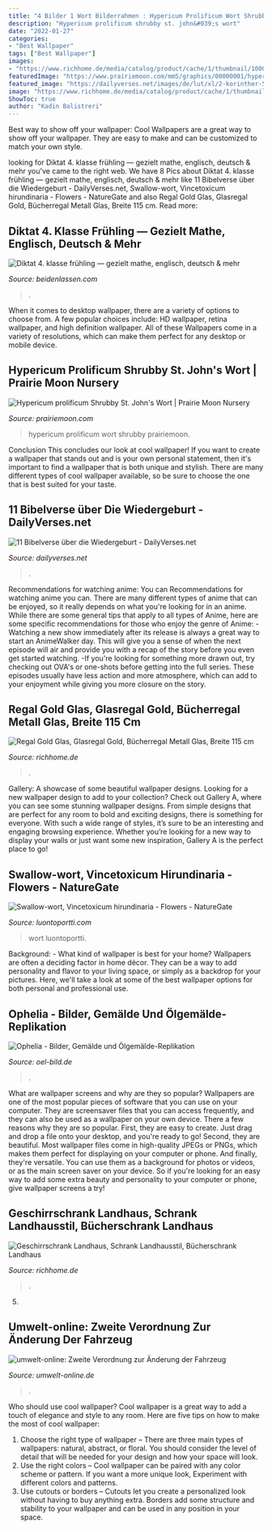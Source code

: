 ```yaml
---
title: "4 Bilder 1 Wort Bilderrahmen : Hypericum Prolificum Wort Shrubby Prairiemoon"
description: "Hypericum prolificum shrubby st. john&#039;s wort"
date: "2022-01-27"
categories:
- "Best Wallpaper"
tags: ["Best Wallpaper"]
images:
- "https://www.richhome.de/media/catalog/product/cache/1/thumbnail/1000x/17f82f742ffe127f42dca9de82fb58b1/i/m/img_3874.jpg"
featuredImage: "https://www.prairiemoon.com/mm5/graphics/00000001/hypericum-prolificum-shrubby-st-johns-wort_pollinator-bumblebee-main.jpg"
featured_image: "https://dailyverses.net/images/de/lut/xl/2-korinther-5-17.jpg"
image: "https://www.richhome.de/media/catalog/product/cache/1/thumbnail/1000x/17f82f742ffe127f42dca9de82fb58b1/i/m/img_3874.jpg"
ShowToc: true
author: "Kadin Balistreri"
---
```



Best way to show off your wallpaper:
Cool Wallpapers are a great way to show off your wallpaper. They are easy to make and can be customized to match your own style.

	

		
looking for Diktat 4. klasse frühling — gezielt mathe, englisch, deutsch &amp; mehr you've came to the right web. We have 8 Pics about Diktat 4. klasse frühling — gezielt mathe, englisch, deutsch &amp; mehr like 11 Bibelverse über die Wiedergeburt - DailyVerses.net, Swallow-­wort, Vincetoxicum hirundinaria - Flowers - NatureGate and also Regal Gold Glas, Glasregal Gold, Bücherregal Metall Glas, Breite 115 cm. Read more:
		
    
## Diktat 4. Klasse Frühling — Gezielt Mathe, Englisch, Deutsch &amp; Mehr

<img loading=lazy src="https://beidenlassen.com/bfyq/CePzqw2q9Wj6DhnFu-LYdwHaKd.jpg" onerror="this.onerror=null;this.src='https://tse3.mm.bing.net/th?id=OIP.K97ayHW2xyM5jWhQYKf6AgAAAA&amp;pid=15.1';" alt="Diktat 4. klasse frühling — gezielt mathe, englisch, deutsch &amp; mehr">

_Source: beidenlassen.com_

>. 

	

When it comes to desktop wallpaper, there are a variety of options to choose from. A few popular choices include: HD wallpaper, retina wallpaper, and high definition wallpaper. All of these Wallpapers come in a variety of resolutions, which can make them perfect for any desktop or mobile device. 

    
## Hypericum Prolificum Shrubby St. John&#039;s Wort | Prairie Moon Nursery

<img loading=lazy src="https://www.prairiemoon.com/mm5/graphics/00000001/hypericum-prolificum-shrubby-st-johns-wort_pollinator-bumblebee-main.jpg" onerror="this.onerror=null;this.src='https://tse4.mm.bing.net/th?id=OIP.u3zqBtOf8DHgPyU4sR9jIgHaLL&amp;pid=15.1';" alt="Hypericum prolificum Shrubby St. John&#039;s Wort | Prairie Moon Nursery">

_Source: prairiemoon.com_

>hypericum prolificum wort shrubby prairiemoon. 

	

Conclusion
This concludes our look at cool wallpaper! If you want to create a wallpaper that stands out and is your own personal statement, then it's important to find a wallpaper that is both unique and stylish. There are many different types of cool wallpaper available, so be sure to choose the one that is best suited for your taste.

    
## 11 Bibelverse über Die Wiedergeburt - DailyVerses.net

<img loading=lazy src="https://dailyverses.net/images/de/lut/xl/2-korinther-5-17.jpg" onerror="this.onerror=null;this.src='https://tse1.mm.bing.net/th?id=OIP.Jg9RdLERE0qyS1a0dD05xwHaD4&amp;pid=15.1';" alt="11 Bibelverse über die Wiedergeburt - DailyVerses.net">

_Source: dailyverses.net_

>. 

	

Recommendations for watching anime: You can
Recommendations for watching anime you can. There are many different types of anime that can be enjoyed, so it really depends on what you're looking for in an anime. While there are some general tips that apply to all types of Anime, here are some specific recommendations for those who enjoy the genre of Anime: 
-Watching a new show immediately after its release is always a great way to start an AnimeWalker day. This will give you a sense of when the next episode will air and provide you with a recap of the story before you even get started watching. 
-If you're looking for something more drawn out, try checking out OVA's or one-shots before getting into the full series. These episodes usually have less action and more atmosphere, which can add to your enjoyment while giving you more closure on the story.

    
## Regal Gold Glas, Glasregal Gold, Bücherregal Metall Glas, Breite 115 Cm

<img loading=lazy src="https://www.richhome.de/media/catalog/product/cache/1/thumbnail/1000x/17f82f742ffe127f42dca9de82fb58b1/i/m/img_9416.jpg" onerror="this.onerror=null;this.src='https://tse1.mm.bing.net/th?id=OIP.MH04WxBFVfcoc_5oUR28iQHaJ3&amp;pid=15.1';" alt="Regal Gold Glas, Glasregal Gold, Bücherregal Metall Glas, Breite 115 cm">

_Source: richhome.de_

>. 

	

Gallery: A showcase of some beautiful wallpaper designs.
Looking for a new wallpaper design to add to your collection? Check out Gallery A, where you can see some stunning wallpaper designs. From simple designs that are perfect for any room to bold and exciting designs, there is something for everyone. With such a wide range of styles, it’s sure to be an interesting and engaging browsing experience. Whether you’re looking for a new way to display your walls or just want some new inspiration, Gallery A is the perfect place to go!





	
	
    
## Swallow-­wort, Vincetoxicum Hirundinaria - Flowers - NatureGate

<img loading=lazy src="https://www.luontoportti.com/suomi/images/6358.jpg" onerror="this.onerror=null;this.src='https://tse3.mm.bing.net/th?id=OIP.wFKHYUcTh152gAdPgaTeFgHaJ4&amp;pid=15.1';" alt="Swallow-­wort, Vincetoxicum hirundinaria - Flowers - NatureGate">

_Source: luontoportti.com_

>wort luontoportti. 

	

Background: - What kind of wallpaper is best for your home?
Wallpapers are often a deciding factor in home décor. They can be a way to add personality and flavor to your living space, or simply as a backdrop for your pictures. Here, we'll take a look at some of the best wallpaper options for both personal and professional use.

    
## Ophelia - Bilder, Gemälde Und Ölgemälde-Replikation

<img loading=lazy src="https://www.oel-bild.de/Bilder/Ophelia-6.jpg" onerror="this.onerror=null;this.src='https://tse3.mm.bing.net/th?id=OIP.3QeJ_gOAjdjNHMioxst0ZQHaMb&amp;pid=15.1';" alt="Ophelia - Bilder, Gemälde und Ölgemälde-Replikation">

_Source: oel-bild.de_

>. 

	

What are wallpaper screens and why are they so popular?
Wallpapers are one of the most popular pieces of software that you can use on your computer. They are screensaver files that you can access frequently, and they can also be used as a wallpaper on your own device. There a few reasons why they are so popular. First, they are easy to create. Just drag and drop a file onto your desktop, and you're ready to go! Second, they are beautiful. Most wallpaper files come in high-quality JPEGs or PNGs, which makes them perfect for displaying on your computer or phone. And finally, they're versatile. You can use them as a background for photos or videos, or as the main screen saver on your device. So if you're looking for an easy way to add some extra beauty and personality to your computer or phone, give wallpaper screens a try!

    
## Geschirrschrank Landhaus, Schrank Landhausstil, Bücherschrank Landhaus

<img loading=lazy src="https://www.richhome.de/media/catalog/product/cache/1/thumbnail/1000x/17f82f742ffe127f42dca9de82fb58b1/i/m/img_3874.jpg" onerror="this.onerror=null;this.src='https://tse4.mm.bing.net/th?id=OIP.h0UdCXx2yAsRKUy2uYF1igHaJ3&amp;pid=15.1';" alt="Geschirrschrank Landhaus, Schrank Landhausstil, Bücherschrank Landhaus">

_Source: richhome.de_

>. 

	

5.

    
## Umwelt-online: Zweite Verordnung Zur Änderung Der Fahrzeug

<img loading=lazy src="https://umwelt-online.de/regelwerk/gefahr.gut/strasse/z14_1666_b3.jpg" onerror="this.onerror=null;this.src='https://tse2.mm.bing.net/th?id=OIP.8uHczi-l9ZFyovzf7GO8DAHaDz&amp;pid=15.1';" alt="umwelt-online: Zweite Verordnung zur Änderung der Fahrzeug">

_Source: umwelt-online.de_

>. 

	

Who should use cool wallpaper?
Cool wallpaper is a great way to add a touch of elegance and style to any room. Here are five tips on how to make the most of cool wallpaper: 
1) Choose the right type of wallpaper – There are three main types of wallpapers: natural, abstract, or floral. You should consider the level of detail that will be needed for your design and how your space will look. 
2) Use the right colors – Cool wallpaper can be paired with any color scheme or pattern. If you want a more unique look, Experiment with different colors and patterns. 
3) Use cutouts or borders – Cutouts let you create a personalized look without having to buy anything extra. Borders add some structure and stability to your wallpaper and can be used in any position in your space.

